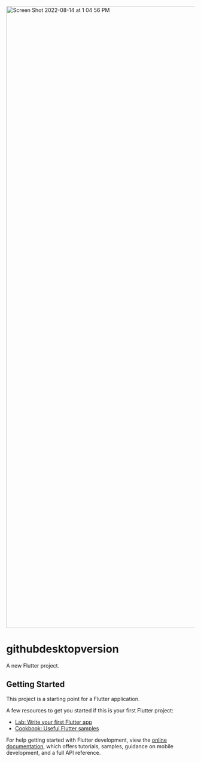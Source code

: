 <img width="1665" alt="Screen Shot 2022-08-14 at 1 04 56 PM" src="https://user-images.githubusercontent.com/28203059/184550364-f6379174-f0ac-44af-824a-c0237d17c5af.png">

# githubdesktopversion

A new Flutter project.

## Getting Started

This project is a starting point for a Flutter application.

A few resources to get you started if this is your first Flutter project:

- [Lab: Write your first Flutter app](https://docs.flutter.dev/get-started/codelab)
- [Cookbook: Useful Flutter samples](https://docs.flutter.dev/cookbook)

For help getting started with Flutter development, view the
[online documentation](https://docs.flutter.dev/), which offers tutorials,
samples, guidance on mobile development, and a full API reference.
